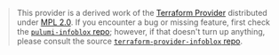 > This provider is a derived work of the [Terraform Provider](https://github.com/gpduck/terraform-provider-infoblox)
> distributed under [MPL 2.0](https://www.mozilla.org/en-US/MPL/2.0/). If you encounter a bug or missing feature,
> first check the [`pulumi-infoblox` repo](https://github.com/gpduck/pulumi-infoblox/issues); however, if that doesn't turn up anything,
> please consult the source [`terraform-provider-infoblox` repo](https://github.com/gpduck/terraform-provider-infoblox/issues).
